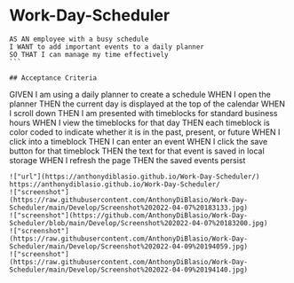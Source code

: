 # Work-Day-Scheduler
````
AS AN employee with a busy schedule
I WANT to add important events to a daily planner
SO THAT I can manage my time effectively
```

## Acceptance Criteria

`````
GIVEN I am using a daily planner to create a schedule
WHEN I open the planner
THEN the current day is displayed at the top of the calendar
WHEN I scroll down
THEN I am presented with timeblocks for standard business hours
WHEN I view the timeblocks for that day
THEN each timeblock is color coded to indicate whether it is in the past, present, or future
WHEN I click into a timeblock
THEN I can enter an event
WHEN I click the save button for that timeblock
THEN the text for that event is saved in local storage
WHEN I refresh the page
THEN the saved events persist
```
!["url"](https://anthonydiblasio.github.io/Work-Day-Scheduler/)
https://anthonydiblasio.github.io/Work-Day-Scheduler/
!["screenshot"](https://raw.githubusercontent.com/AnthonyDiBlasio/Work-Day-Scheduler/main/Develop/Screenshot%202022-04-07%20183133.jpg)
!["screenshot"](https://github.com/AnthonyDiBlasio/Work-Day-Scheduler/blob/main/Develop/Screenshot%202022-04-07%20183200.jpg)
!["screenshot"](https://raw.githubusercontent.com/AnthonyDiBlasio/Work-Day-Scheduler/main/Develop/Screenshot%202022-04-09%20194059.jpg)
!["screenshot"](https://raw.githubusercontent.com/AnthonyDiBlasio/Work-Day-Scheduler/main/Develop/Screenshot%202022-04-09%20194140.jpg)

